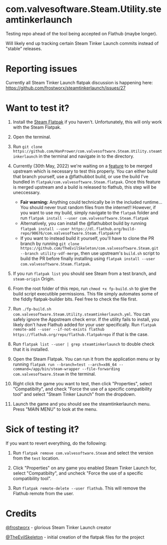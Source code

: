 # com.valvesoftware.Steam.Utility.steamtinkerlaunch

Testing repo ahead of the tool being accepted on Flathub (maybe longer).

Will likely end up tracking certain Steam Tinker Launch commits instead of "stable" releases.

# Reporting issues

Currently all Steam Tinker Launch flatpak discussion is happening here: https://github.com/frostworx/steamtinkerlaunch/issues/27

# Want to test it?

1. Install the [Steam Flatpak](https://beta.flathub.org/apps/details/com.valvesoftware.Steam) if you haven't. Unfortunately, this will only work with the Steam Flatpak.

2. Open the terminal.

3. Run `git clone https://github.com/HanPrower/com.valvesoftware.Steam.Utility.steamtinkerlaunch` in the terminal and navigate in to the directory.

4. Currently (30th May, 2022) we're waiting on a [feature](https://github.com/flathub/com.valvesoftware.Steam/pull/908) to be merged upstream which is necessary to test this properly. You can either build that branch yourself, use a @flathubbot build, or use the build I've bundled in `flatpak/com.valvesoftware.Steam.flatpak`. Once this feature is merged upstream and a build is released to flathub, this step will be uneccessary.
    - **Fair warning:** Anything could technically be in the included runtime... You should never trust random files from the internet!! However, if you want to use my build, simply navigate to the `flatpak` folder and run `flatpak install --user com.valvesoftware.Steam.flatpak`
    - Alternatively, you can install the @flathubbot build by running `flatpak install --user https://dl.flathub.org/build-repo/90676/com.valvesoftware.Steam.flatpakref`
    - If you want to instead build it yourself, you'll have to clone the PR branch by running `git clone https://github.com/TheEvilSkeleton/com.valvesoftware.Steam.git --branch utility-vdf-merge`, then use upstream's `build.sh` script to build the PR before finally installing using `flatpak install --user com.valvesoftware.Steam.flatpak`.

5. If you run `flatpak list` you should see Steam from a test branch, and `steam-origin` Origin.

6. From the root folder of this repo, run `chmod +x fp-build.sh` to give the build script executible permissions. This file simply automates some of the fiddly flatpak-builder bits. Feel free to check the file first.

7. Run `./fp-build.sh com.valvesoftware.Steam.Utility.steamtinkerlaunch.yml`. You can safely ignore the Appstream check error. If the utility fails to install, you likely don't have Flathub added for your user specifically. Run `flatpak remote-add --user --if-not-exists flathub https://flathub.org/repo/flathub.flatpakrepo` if that is the case.

8. Run `flatpak list --user | grep steamtinkerlaunch` to double check that it is installed.

9. Open the Steam Flatpak. You can run it from the application menu or by running `flatpak run --branch=test --arch=x86_64 --command=/app/bin/steam-wrapper --file-forwarding com.valvesoftware.Steam` in the terminal.

10. Right click the game you want to test, then click "Properties", select "Compatibilty", and check "Force the use of a specific compatibility tool" and select "Steam Tinker Launch" from the dropdown.

11. Launch the game and you should see the steamtinkerlaunch menu. Press "MAIN MENU" to look at the menu.

# Sick of testing it?

If you want to revert everything, do the following:

1. Run `flatpak remove com.valvesoftware.Steam` and select the version from the `test` location.

2. Click "Properties" on any game you enabled Steam Tinker Launch for, select "Compatibilty", and uncheck "Force the use of a specific compatibility tool".

3. Run `flatpak remote-delete --user flathub`. This will remove the Flathub remote from the user.

# Credits

[@frostworx](https://github.com/frostworx) - glorious Steam Tinker Launch creator

[@TheEvilSkeleton](https://github.com/TheEvilSkeleton) - initial creation of the flatpak files for the project
